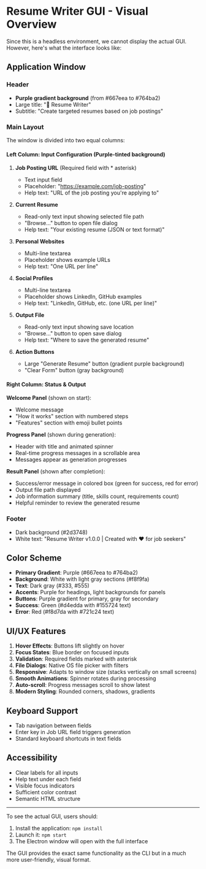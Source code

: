 # Resume Writer GUI - Visual Overview

Since this is a headless environment, we cannot display the actual GUI. However, here's what the interface looks like:

## Application Window

### Header
- **Purple gradient background** (from #667eea to #764ba2)
- Large title: "🎯 Resume Writer"
- Subtitle: "Create targeted resumes based on job postings"

### Main Layout
The window is divided into two equal columns:

#### Left Column: Input Configuration (Purple-tinted background)
1. **Job Posting URL** (Required field with * asterisk)
   - Text input field
   - Placeholder: "https://example.com/job-posting"
   - Help text: "URL of the job posting you're applying to"

2. **Current Resume**
   - Read-only text input showing selected file path
   - "Browse..." button to open file dialog
   - Help text: "Your existing resume (JSON or text format)"

3. **Personal Websites**
   - Multi-line textarea
   - Placeholder shows example URLs
   - Help text: "One URL per line"

4. **Social Profiles**
   - Multi-line textarea
   - Placeholder shows LinkedIn, GitHub examples
   - Help text: "LinkedIn, GitHub, etc. (one URL per line)"

5. **Output File**
   - Read-only text input showing save location
   - "Browse..." button to open save dialog
   - Help text: "Where to save the generated resume"

6. **Action Buttons**
   - Large "Generate Resume" button (gradient purple background)
   - "Clear Form" button (gray background)

#### Right Column: Status & Output

**Welcome Panel** (shown on start):
- Welcome message
- "How it works" section with numbered steps
- "Features" section with emoji bullet points

**Progress Panel** (shown during generation):
- Header with title and animated spinner
- Real-time progress messages in a scrollable area
- Messages appear as generation progresses

**Result Panel** (shown after completion):
- Success/error message in colored box (green for success, red for error)
- Output file path displayed
- Job information summary (title, skills count, requirements count)
- Helpful reminder to review the generated resume

### Footer
- Dark background (#2d3748)
- White text: "Resume Writer v1.0.0 | Created with ❤️ for job seekers"

## Color Scheme

- **Primary Gradient**: Purple (#667eea to #764ba2)
- **Background**: White with light gray sections (#f8f9fa)
- **Text**: Dark gray (#333, #555)
- **Accents**: Purple for headings, light backgrounds for panels
- **Buttons**: Purple gradient for primary, gray for secondary
- **Success**: Green (#d4edda with #155724 text)
- **Error**: Red (#f8d7da with #721c24 text)

## UI/UX Features

1. **Hover Effects**: Buttons lift slightly on hover
2. **Focus States**: Blue border on focused inputs
3. **Validation**: Required fields marked with asterisk
4. **File Dialogs**: Native OS file picker with filters
5. **Responsive**: Adapts to window size (stacks vertically on small screens)
6. **Smooth Animations**: Spinner rotates during processing
7. **Auto-scroll**: Progress messages scroll to show latest
8. **Modern Styling**: Rounded corners, shadows, gradients

## Keyboard Support

- Tab navigation between fields
- Enter key in Job URL field triggers generation
- Standard keyboard shortcuts in text fields

## Accessibility

- Clear labels for all inputs
- Help text under each field
- Visible focus indicators
- Sufficient color contrast
- Semantic HTML structure

---

To see the actual GUI, users should:
1. Install the application: `npm install`
2. Launch it: `npm start`
3. The Electron window will open with the full interface

The GUI provides the exact same functionality as the CLI but in a much more user-friendly, visual format.
